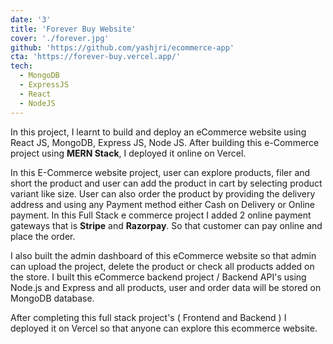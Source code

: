 ```yaml
---
date: '3'
title: 'Forever Buy Website'
cover: './forever.jpg'
github: 'https://github.com/yashjri/ecommerce-app'
cta: 'https://forever-buy.vercel.app/'
tech:
  - MongoDB
  - ExpressJS
  - React
  - NodeJS
---
```


In this project, I learnt to build and deploy an eCommerce website using React JS, MongoDB, Express JS, Node JS. After building this e-Commerce project using **MERN Stack**, I deployed it online on Vercel.

In this E-Commerce website project, user can explore products, filer and short the product and user can add the product in cart by selecting product variant like size. User can also order the product by providing the delivery address and using any Payment method either Cash on Delivery or Online payment. In this Full Stack e commerce project I added 2 online payment gateways that is **Stripe** and **Razorpay**. So that customer can pay online and place the order.

I also built the admin dashboard of this eCommerce website so that admin can upload the project, delete the product or check all products added on the store. I built this eCommerce backend project / Backend API's using Node.js and Express and all products, user and order data will be stored on MongoDB database.

After completing this full stack project's ( Frontend and Backend ) I deployed it on Vercel so that anyone can explore this ecommerce website.
